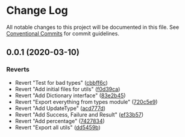 # Change Log

All notable changes to this project will be documented in this file.
See [Conventional Commits](https://conventionalcommits.org) for commit guidelines.

## 0.0.1 (2020-03-10)

### Reverts

- Revert "Test for bad types" ([cbbff6c](https://github.com/onaio/js-tools/commit/cbbff6c78d73c4b39ae0bfcb50c827353ffba18f))
- Revert "Add initial files for utils" ([f0d39ca](https://github.com/onaio/js-tools/commit/f0d39cacce04629218aaf36a8306c5d65f84739b))
- Revert "Add Dictionary interface" ([83e2b45](https://github.com/onaio/js-tools/commit/83e2b4529fa082ec0cf39684ff82ecb1c08fd3dc))
- Revert "Export everything from types module" ([720c5e9](https://github.com/onaio/js-tools/commit/720c5e91e74dea3b1707963733379e1bdd0f64d9))
- Revert "Add UpdateType" ([acd777d](https://github.com/onaio/js-tools/commit/acd777d27a624e089e3f0de6c4af2183264d50c4))
- Revert "Add Success, Failure and Result" ([ef33b57](https://github.com/onaio/js-tools/commit/ef33b57f537f04073be18848c17e19f684f84494))
- Revert "Add percentage" ([7427834](https://github.com/onaio/js-tools/commit/742783476a42d6b5e1c07ba8ad273ad482cf1adc))
- Revert "Export all utils" ([dd5459b](https://github.com/onaio/js-tools/commit/dd5459be34f06621d0687a09a181f88770c19714))
